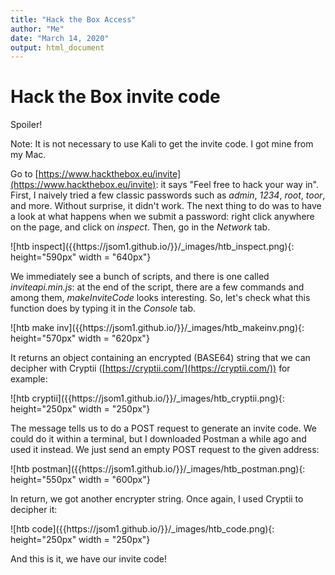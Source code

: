 ```yaml
---
title: "Hack the Box Access"
author: "Me"
date: "March 14, 2020"
output: html_document
---
```


# Hack the Box invite code

<div id="bckgd">
<p>Spoiler!</p>
</div>

Note: It is not necessary to use Kali to get the invite code. I got mine from my Mac.

Go to [https://www.hackthebox.eu/invite](https://www.hackthebox.eu/invite): it says "Feel free to hack your way in". First, I naively tried a few classic passwords such as *admin*, *1234*, *root*, *toor*, and more.
Without surprise, it didn't work. The next thing to do was to have a look at what happens when we submit a password: right click anywhere on the page,
and click on *inspect*. Then, go in the *Network* tab.  

<div class="img_container">
![htb inspect]({{https://jsom1.github.io/}}/_images/htb_inspect.png){: height="590px" width = "640px"}
</div>

We immediately see a bunch of scripts, and there is one called *inviteapi.min.js*: at the end of the script, there are
a few commands and among them, *makeInviteCode* looks interesting. So, let's check what this function does by typing it in the *Console* tab.

<div class="img_container">
![htb make inv]({{https://jsom1.github.io/}}/_images/htb_makeinv.png){: height="570px" width = "620px"}
</div>

It returns an object containing an encrypted (BASE64) string that we can decipher with Cryptii ([https://cryptii.com/](https://cryptii.com/)) for example:

<div class="img_container">
![htb cryptii]({{https://jsom1.github.io/}}/_images/htb_cryptii.png){: height="250px" width = "250px"}
</div>

The message tells us to do a POST request to generate an invite code. We could do it within a terminal, but I downloaded Postman
a while ago and used it instead. We just send an empty POST request to the given address:

<div class="img_container">
![htb postman]({{https://jsom1.github.io/}}/_images/htb_postman.png){: height="550px" width = "600px"}
</div>

In return, we got another encrypter string. Once again, I used Cryptii to decipher it:

<div class="img_container">
![htb code]({{https://jsom1.github.io/}}/_images/htb_code.png){: height="250px" width = "250px"}
</div>

And this is it, we have our invite code!

